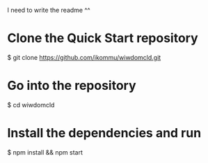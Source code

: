 I need to write the readme ^^

# Clone the Quick Start repository
$ git clone https://github.com/ikommu/wiwdomcld.git

# Go into the repository
$ cd wiwdomcld

# Install the dependencies and run
$ npm install && npm start